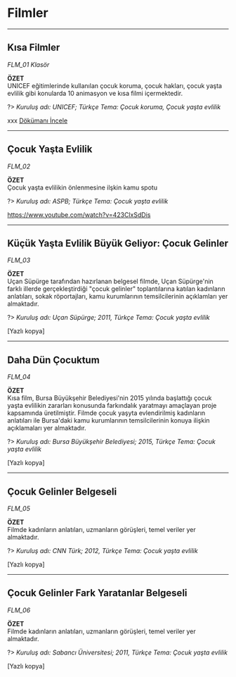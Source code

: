 # Filmler
***

## Kısa Filmler
*FLM_01 Klasör*  

**ÖZET**  
 UNICEF eğitimlerinde kullanılan çocuk koruma, çocuk hakları, çocuk yaşta evlilik gibi konularda 10 animasyon ve kısa filmi içermektedir.

?> *Kuruluş adı: UNICEF; Türkçe Tema: Çocuk koruma, Çocuk yaşta evlilik*  

xxx [Dökümanı İncele](xxx ':ignore')

***

## Çocuk Yaşta Evlilik
*FLM_02*

**ÖZET**  
Çocuk yaşta evlilikin önlenmesine ilşkin kamu spotu

?> *Kuruluş adı: ASPB; Türkçe Tema: Çocuk yaşta evlilik*

https://www.youtube.com/watch?v=423ClxSdDis

***

## Küçük Yaşta Evlilik Büyük Geliyor: Çocuk Gelinler
*FLM_03*

**ÖZET**  
Uçan Süpürge tarafından hazırlanan belgesel filmde, Uçan Süpürge'nin farklı illerde gerçekleştirdiği "çocuk gelinler" toplantılarına katılan kadınların anlatıları, sokak röportajları, kamu kurumlarının temsilcilerinin açıklamları yer almaktadır.

?> *Kuruluş adı: Uçan Süpürge; 2011, Türkçe Tema: Çocuk yaşta evlilik*

[Yazlı kopya]

***

## Daha Dün Çocuktum
*FLM_04*

**ÖZET**  
Kısa film, Bursa Büyükşehir Belediyesi'nin 2015 yılında başlattığı çocuk yaşta evlilikin zararları konusunda farkındalık yaratmayı amaçlayan proje kapsamında üretilmiştir. Filmde çocuk yaşyta evlendirilmiş kadınların anlatıları ile Bursa'daki kamu kurumlarının temsilcilerinin konuya ilişkin açıklamaları yer almaktadır.

?> *Kuruluş adı: Bursa Büyükşehir Belediyesi; 2015, Türkçe Tema: Çocuk yaşta evlilik*

[Yazlı kopya]

***

## Çocuk Gelinler Belgeseli
*FLM_05*

**ÖZET**  
Filmde kadınların anlatıları, uzmanların görüşleri, temel veriler yer almaktadır.

?> *Kuruluş adı: CNN Türk; 2012, Türkçe Tema: Çocuk yaşta evlilik*

[Yazlı kopya]

***

## Çocuk Gelinler Fark Yaratanlar Belgeseli
*FLM_06*

**ÖZET**  
Filmde kadınların anlatıları, uzmanların görüşleri, temel veriler yer almaktadır.

?> *Kuruluş adı: Sabancı Üniversitesi; 2011, Türkçe Tema: Çocuk yaşta evlilik*

[Yazlı kopya]
